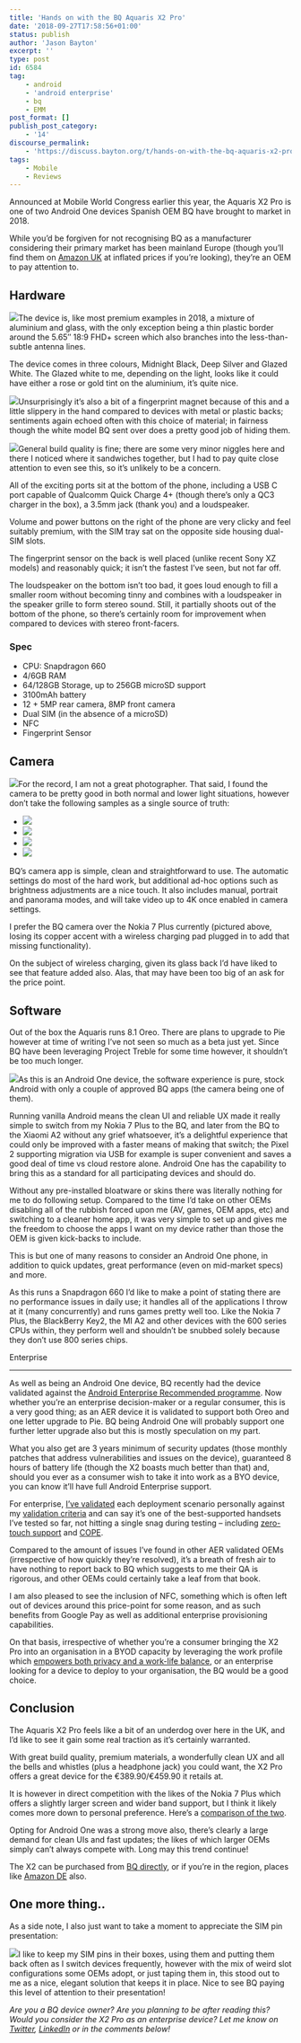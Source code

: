 ```yaml
---
title: 'Hands on with the BQ Aquaris X2 Pro'
date: '2018-09-27T17:58:56+01:00'
status: publish
author: 'Jason Bayton'
excerpt: ''
type: post
id: 6584
tag:
    - android
    - 'android enterprise'
    - bq
    - EMM
post_format: []
publish_post_category:
    - '14'
discourse_permalink:
    - 'https://discuss.bayton.org/t/hands-on-with-the-bq-aquaris-x2-pro/188'
tags:
    - Mobile
    - Reviews
---
```

Announced at Mobile World Congress earlier this year, the Aquaris X2 Pro is one of two Android One devices Spanish OEM BQ have brought to market in 2018.

While you’d be forgiven for not recognising BQ as a manufacturer considering their primary market has been mainland Europe (though you’ll find them on [Amazon UK](https://amzn.to/2MFLrC3) at inflated prices if you’re looking), they’re an OEM to pay attention to.

Hardware
--------

![](https://bucket.bayton.uk-lon1.upcloudobjects.com/uploads/2018/08/DSC_0050-e1534717197816.jpg)The device is, like most premium examples in 2018, a mixture of aluminium and glass, with the only exception being a thin plastic border around the 5.65″ 18:9 FHD+ screen which also branches into the less-than-subtle antenna lines.

The device comes in three colours, Midnight Black, Deep Silver and Glazed White. The Glazed white to me, depending on the light, looks like it could have either a rose or gold tint on the aluminium, it’s quite nice.

![](https://bucket.bayton.uk-lon1.upcloudobjects.com/uploads/2018/08/20180821_232759-e1537352534494.jpg)Unsurprisingly it’s also a bit of a fingerprint magnet because of this and a little slippery in the hand compared to devices with metal or plastic backs; sentiments again echoed often with this choice of material; in fairness though the white model BQ sent over does a pretty good job of hiding them.

![](https://bucket.bayton.uk-lon1.upcloudobjects.com/uploads/2018/09/usbcfront-e1537354283796.jpg)General build quality is fine; there are some very minor niggles here and there I noticed where it sandwiches together, but I had to pay quite close attention to even see this, so it’s unlikely to be a concern.

All of the exciting ports sit at the bottom of the phone, including a USB C port capable of Qualcomm Quick Charge 4+ (though there’s only a QC3 charger in the box), a 3.5mm jack (thank you) and a loudspeaker.

Volume and power buttons on the right of the phone are very clicky and feel suitably premium, with the SIM tray sat on the opposite side housing dual-SIM slots.

The fingerprint sensor on the back is well placed (unlike recent Sony XZ models) and reasonably quick; it isn’t the fastest I’ve seen, but not far off.

The loudspeaker on the bottom isn’t too bad, it goes loud enough to fill a smaller room without becoming tinny and combines with a loudspeaker in the speaker grille to form stereo sound. Still, it partially shoots out of the bottom of the phone, so there’s certainly room for improvement when compared to devices with stereo front-facers.

### Spec

- CPU: Snapdragon 660
- 4/6GB RAM
- 64/128GB Storage, up to 256GB microSD support
- 3100mAh battery
- 12 + 5MP rear camera, 8MP front camera
- Dual SIM (in the absence of a microSD)
- NFC
- Fingerprint Sensor

Camera
------

![](https://bucket.bayton.uk-lon1.upcloudobjects.com/uploads/2018/09/backcamera.jpg)For the record, I am not a great photographer. That said, I found the camera to be pretty good in both normal and lower light situations, however don’t take the following samples as a single source of truth:

- ![](https://bucket.bayton.uk-lon1.upcloudobjects.com/uploads/2018/09/MVIMG_20180919_115723_548.jpg)
- ![](https://bucket.bayton.uk-lon1.upcloudobjects.com/uploads/2018/09/MVIMG_20180919_115854_966.jpg)
- ![](https://bucket.bayton.uk-lon1.upcloudobjects.com/uploads/2018/09/IMG_20180919_115429_230.jpg)
- ![](https://bucket.bayton.uk-lon1.upcloudobjects.com/uploads/2018/09/IMG_20180919_122707_540.jpg)

BQ’s camera app is simple, clean and straightforward to use. The automatic settings do most of the hard work, but additional ad-hoc options such as brightness adjustments are a nice touch. It also includes manual, portrait and panorama modes, and will take video up to 4K once enabled in camera settings.

I prefer the BQ camera over the Nokia 7 Plus currently (pictured above, losing its copper accent with a wireless charging pad plugged in to add that missing functionality).

On the subject of wireless charging, given its glass back I’d have liked to see that feature added also. Alas, that may have been too big of an ask for the price point.

Software
--------

Out of the box the Aquaris runs 8.1 Oreo. There are plans to upgrade to Pie however at time of writing I’ve not seen so much as a beta just yet. Since BQ have been leveraging Project Treble for some time however, it shouldn’t be too much longer.

![](https://bucket.bayton.uk-lon1.upcloudobjects.com/uploads/2018/09/androidoneback-e1537357035493.jpg)As this is an Android One device, the software experience is pure, stock Android with only a couple of approved BQ apps (the camera being one of them).

Running vanilla Android means the clean UI and reliable UX made it really simple to switch from my Nokia 7 Plus to the BQ, and later from the BQ to the Xiaomi A2 without any grief whatsoever, it’s a delightful experience that could only be improved with a faster means of making that switch; the Pixel 2 supporting migration via USB for example is super convenient and saves a good deal of time vs cloud restore alone. Android One has the capability to bring this as a standard for all participating devices and should do.

Without any pre-installed bloatware or skins there was literally nothing for me to do following setup. Compared to the time I’d take on other OEMs disabling all of the rubbish forced upon me (AV, games, OEM apps, etc) and switching to a cleaner home app, it was very simple to set up and gives me the freedom to choose the apps I want on my device rather than those the OEM is given kick-backs to include.

This is but one of many reasons to consider an Android One phone, in addition to quick updates, great performance (even on mid-market specs) and more.

As this runs a Snapdragon 660 I’d like to make a point of stating there are no performance issues in daily use; it handles all of the applications I throw at it (many concurrently) and runs games pretty well too. Like the Nokia 7 Plus, the BlackBerry Key2, the MI A2 and other devices with the 600 series CPUs within, they perform well and shouldn’t be snubbed solely because they don’t use 800 series chips.

Enterprise  

-------------

As well as being an Android One device, BQ recently had the device validated against the [Android Enterprise Recommended programme](/android/what-is-android-enterprise-recommended/). Now whether you’re an enterprise decision-maker or a regular consumer, this is a very good thing; as an AER device it is validated to support both Oreo and one letter upgrade to Pie. BQ being Android One will probably support one further letter upgrade also but this is mostly speculation on my part.

What you also get are 3 years minimum of security updates (those monthly patches that address vulnerabilities and issues on the device), guaranteed 8 hours of battery life (though the X2 boasts much better than that) and, should you ever as a consumer wish to take it into work as a BYO device, you can know it’ll have full Android Enterprise support.

For enterprise, [I’ve validated](/android/android-enterprise-device-support/#aquaris-x2-pro) each deployment scenario personally against my [validation criteria](/android/android-enterprise-device-support/validation-process-and-information/) and can say it’s one of the best-supported handsets I’ve tested so far, not hitting a single snag during testing – including [zero-touch support](/android/what-is-android-zero-touch-enrolment/) and [COPE](/2018/03/mobileiron-launch-android-enterprise-work-profiles-on-fully-managed-devices/).

Compared to the amount of issues I’ve found in other AER validated OEMs (irrespective of how quickly they’re resolved), it’s a breath of fresh air to have nothing to report back to BQ which suggests to me their QA is rigorous, and other OEMs could certainly take a leaf from that book.

I am also pleased to see the inclusion of NFC, something which is often left out of devices around this price-point for some reason, and as such benefits from Google Pay as well as additional enterprise provisioning capabilities.

On that basis, irrespective of whether you’re a consumer bringing the X2 Pro into an organisation in a BYOD capacity by leveraging the work profile which [empowers both privacy and a work-life balance](https://www.brianmadden.com/opinion/BYOD-privacy-Dont-settle-for-less-than-Android-enterprise-in-2018), or an enterprise looking for a device to deploy to your organisation, the BQ would be a good choice.

Conclusion
----------

The Aquaris X2 Pro feels like a bit of an underdog over here in the UK, and I’d like to see it gain some real traction as it’s certainly warranted.

With great build quality, premium materials, a wonderfully clean UX and all the bells and whistles (plus a headphone jack) you could want, the X2 Pro offers a great device for the €389.90/€459.90 it retails at.

It is however in direct competition with the likes of the Nokia 7 Plus which offers a slightly larger screen and wider band support, but I think it likely comes more down to personal preference. Here’s a [comparison of the two](https://www.gsmarena.com/compare.php3?idPhone1=9197&idPhone2=9058).

Opting for Android One was a strong move also, there’s clearly a large demand for clean UIs and fast updates; the likes of which larger OEMs simply can’t always compete with. Long may this trend continue!

The X2 can be purchased from [BQ directly](https://www.bq.com/en/aquaris-x2-pro), or if you’re in the region, places like [Amazon DE](https://www.amazon.de/s/ref=nb_sb_ss_i_3_4?__mk_de_DE=%C3%85M%C3%85%C5%BD%C3%95%C3%91&url=search-alias%3Daps&field-keywords=bq+aquaris+x2+pro&sprefix=bq+a%2Caps%2C175&crid=1IGVHK0CAFBCN) also.

One more thing.. 
-----------------

As a side note, I also just want to take a moment to appreciate the SIM pin presentation:

![](https://bucket.bayton.uk-lon1.upcloudobjects.com/uploads/2018/09/image-4.png)I like to keep my SIM pins in their boxes, using them and putting them back often as I switch devices frequently, however with the mix of weird slot configurations some OEMs adopt, or just taping them in, this stood out to me as a nice, elegant solution that keeps it in place. Nice to see BQ paying this level of attention to their presentation!

*Are you a BQ device owner? Are you planning to be after reading this? Would you consider the X2 Pro as an enterprise device? Let me know on [Twitter](https://twitter.com/jasonbayton), [LinkedIn](https://www.linkedin.com/in/jasonbayton/) or in the comments below!*